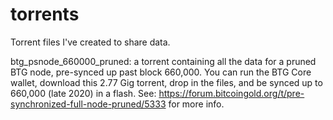 # torrents
Torrent files I've created to share data.

btg_psnode_660000_pruned: a torrent containing all the data for a pruned BTG node, pre-synced up past block 660,000. You can run the BTG Core wallet, download this 2.77 Gig torrent, drop in the files, and be synced up to 660,000 (late 2020) in a flash. See: https://forum.bitcoingold.org/t/pre-synchronized-full-node-pruned/5333 for more info.

